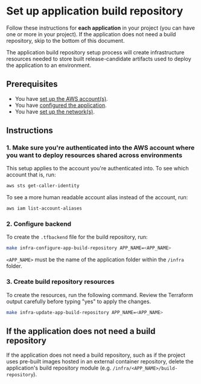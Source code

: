 # Set up application build repository

Follow these instructions for **each application** in your project (you can have one or more in your project). If the application does not need a build repository, skip to the bottom of this document.

The application build repository setup process will create infrastructure resources needed to store built release-candidate artifacts used to deploy the application to an environment.

## Prerequisites

* You have [set up the AWS account(s)](./set-up-aws-accounts.md).
* You have [configured the application](/infra/app/app-config/main.tf).
* You have [set up the network(s)](./set-up-networks.md).

## Instructions

### 1. Make sure you're authenticated into the AWS account where you want to deploy resources shared across environments

This setup applies to the account you're authenticated into. To see which account that is, run:

```bash
aws sts get-caller-identity
```

To see a more human readable account alias instead of the account, run:

```bash
aws iam list-account-aliases
```

### 2. Configure backend

To create the `.tfbackend` file for the build repository, run:

```bash
make infra-configure-app-build-repository APP_NAME=<APP_NAME>
```

`<APP_NAME>` must be the name of the application folder within the `/infra` folder.

### 3. Create build repository resources

To create the resources, run the following command. Review the Terraform output carefully before typing "yes" to apply the changes.

```bash
make infra-update-app-build-repository APP_NAME=<APP_NAME>
```

## If the application does not need a build repository

If the application does not need a build repository, such as if the project uses pre-built images hosted in an external container repository, delete the application's build repository module (e.g. `/infra/<APP_NAME>/build-repository`).